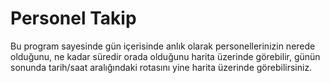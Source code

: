 # Personel Takip
Bu program sayesinde gün içerisinde anlık olarak personellerinizin nerede olduğunu, ne kadar süredir orada olduğunu harita üzerinde görebilir, günün sonunda tarih/saat aralığındaki rotasını yine harita üzerinde görebilirsiniz.
